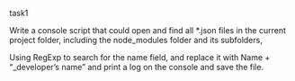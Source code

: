 task1

Write a console script that could open and find all \*.json files in the current project folder, including the node_modules folder and its subfolders,

Using RegExp to search for the name field, and replace it with Name + “\_developer’s name” and print a log on the console and save the file.

